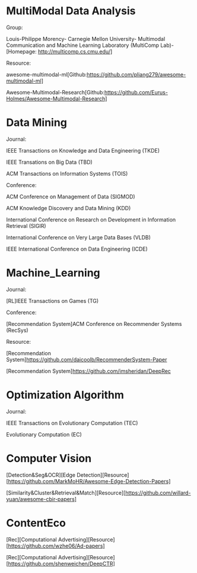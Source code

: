 # MultiModal Data Analysis

Group:

Louis-Philippe Morency-
Carnegie Mellon University-
Multimodal Communication and Machine Learning Laboratory (MultiComp Lab)-
[Homepage: http://multicomp.cs.cmu.edu/]

Resource:

awesome-multimodal-ml[Github:https://github.com/pliang279/awesome-multimodal-ml]

Awesome-Multimodal-Research[Github:https://github.com/Eurus-Holmes/Awesome-Multimodal-Research]

# Data Mining

Journal:

IEEE Transactions on Knowledge and Data Engineering (TKDE)

IEEE Transations on Big Data (TBD)

ACM Transactions on Information Systems (TOIS)

Conference:

ACM Conference on Management of Data (SIGMOD)

ACM Knowledge Discovery and Data Mining (KDD)

International Conference on Research on Development in Information Retrieval (SIGIR)

International Conference on Very Large Data Bases (VLDB)

IEEE International Conference on Data Engineering (ICDE)

# Machine_Learning

Journal:

[RL]IEEE Transactions on Games (TG)

Conference:

[Recommendation System]ACM Conference on Recommender Systems (RecSys)

Resource:

[Recommendation System]https://github.com/daicoolb/RecommenderSystem-Paper

[Recommendation System]https://github.com/imsheridan/DeepRec

# Optimization Algorithm

Journal:

IEEE Transactions on Evolutionary Computation (TEC)

Evolutionary Computation (EC)

# Computer Vision

[Detection&Seg&OCR][Edge Detection][Resource][https://github.com/MarkMoHR/Awesome-Edge-Detection-Papers]

[Similarity&Cluster&Retrieval&Match][Resource][https://github.com/willard-yuan/awesome-cbir-papers]

# ContentEco

[Rec][Computational Advertising][Resource][https://github.com/wzhe06/Ad-papers]

[Rec][Computational Advertising][Resource][https://github.com/shenweichen/DeepCTR]